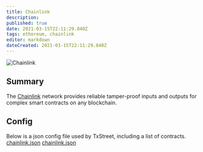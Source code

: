 ```yaml
---
title: Chainlink
description:
published: true
date: 2021-03-15T22:11:29.840Z
tags: ethereum, chainlink
editor: markdown
dateCreated: 2021-03-15T22:11:29.840Z
---
```


![Chainlink](https://txstreet.com/static/img/singles/house_logos/chainlink.png)

## Summary

The <a href="https://chain.link/" target="_blank">Chainlink</a> network provides reliable tamper-proof inputs and outputs for complex smart contracts on any blockchain.

## Config

Below is a json config file used by TxStreet, including a list of contracts. [chainlink.json](/ethereum/houses/chainlink.json) [chainlink.json](/ethereum/houses/chainlink.json)
